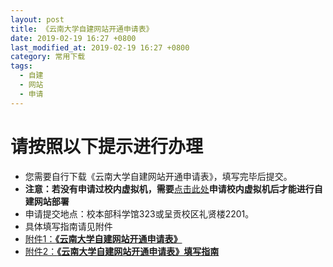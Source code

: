 ```yaml
---
layout: post
title: 《云南大学自建网站开通申请表》
date: 2019-02-19 16:27 +0800
last_modified_at: 2019-02-19 16:27 +0800
category: 常用下载
tags:
  - 自建
  - 网站
  - 申请
---
```

# 请按照以下提示进行办理
- 您需要自行下载《云南大学自建网站开通申请表》，填写完毕后提交。
- **注意：若没有申请过校内虚拟机，需要**[点击此处](http://65031141.ynu.edu.cn/%E5%8A%9E%E4%BA%8B%E6%8C%87%E5%8D%97/2018/12/13/%E8%99%9A%E6%8B%9F%E6%9C%BA%E4%BD%BF%E7%94%A8%E7%94%B3%E8%AF%B7.html)**申请校内虚拟机后才能进行自建网站部署**
- 申请提交地点：校本部科学馆323或呈贡校区礼贤楼2201。
- 具体填写指南请见附件
- [附件1：**《云南大学自建网站开通申请表》**](/assets/云南大学自建网站开通申请表.docx)
- [附件2：**《云南大学自建网站开通申请表》填写指南**](/assets/《云南大学自建网站开通申请表》填写指南.docx)

